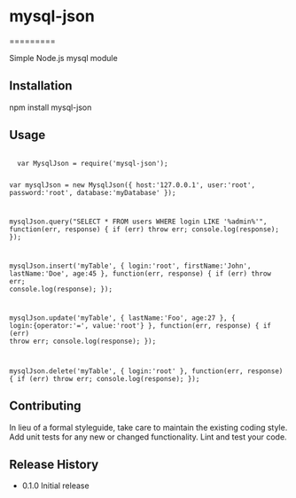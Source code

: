 # mysql-json
=========

Simple Node.js mysql module

## Installation

  npm install mysql-json

## Usage

<code>
  var MysqlJson = require('mysql-json');


  var mysqlJson = new MysqlJson({
    host:'127.0.0.1',
    user:'root',
    password:'root',
    database:'myDatabase'
  });


  mysqlJson.query("SELECT * FROM users WHERE login LIKE '%admin%'", function(err, response) {
    if (err) throw err;
    console.log(response);
  });


  mysqlJson.insert('myTable', {
    login:'root',
    firstName:'John',
    lastName:'Doe',
    age:45
  }, function(err, response) {
    if (err) throw err;
    console.log(response);
  });


  mysqlJson.update('myTable', {
    lastName:'Foo',
    age:27
  }, {
  login:{operator:'=', value:'root'}
  }, function(err, response) {
    if (err) throw err;
    console.log(response);
  });


  mysqlJson.delete('myTable', {
    login:'root'
  }, function(err, response) {
    if (err) throw err;
    console.log(response);
  });
</code>


## Contributing

In lieu of a formal styleguide, take care to maintain the existing coding style.
Add unit tests for any new or changed functionality. Lint and test your code.

## Release History

* 0.1.0 Initial release
